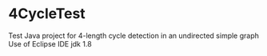 # 4CycleTest
Test Java project for 4-length cycle detection in an undirected simple graph 
Use of Eclipse IDE jdk 1.8


